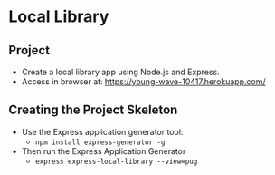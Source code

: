 # Local Library

## Project
- Create a local library app using Node.js and Express.
- Access in browser at: https://young-wave-10417.herokuapp.com/


## Creating the Project Skeleton
- Use the Express application generator tool:
    - ``npm install express-generator -g``
- Then run the Express Application Generator
    - ``express express-local-library --view=pug``
